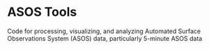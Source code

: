 # ASOS Tools
 Code for processing, visualizing, and analyzing Automated Surface Observations System (ASOS) data, particularly 5-minute ASOS data
